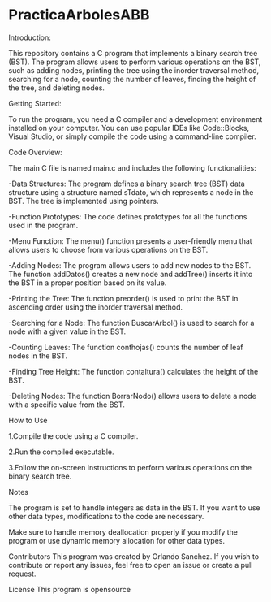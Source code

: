 # PracticaArbolesABB
Introduction:

This repository contains a C program that implements a binary search tree (BST). The program allows users to perform various operations on the BST, such as adding nodes, printing the tree using the inorder traversal method, searching for a node, counting the number of leaves, finding the height of the tree, and deleting nodes.

Getting Started:

To run the program, you need a C compiler and a development environment installed on your computer. You can use popular IDEs like Code::Blocks, Visual Studio, or simply compile the code using a command-line compiler.

Code Overview:

The main C file is named main.c and includes the following functionalities:

-Data Structures: The program defines a binary search tree (BST) data structure using a structure named sTdato, which represents a node in the BST. The tree is implemented using pointers.

-Function Prototypes: The code defines prototypes for all the functions used in the program.

-Menu Function: The menu() function presents a user-friendly menu that allows users to choose from various operations on the BST.

-Adding Nodes: The program allows users to add new nodes to the BST. The function addDatos() creates a new node and addTree() inserts it into the BST in a proper position based on its value.

-Printing the Tree: The function preorder() is used to print the BST in ascending order using the inorder traversal method.

-Searching for a Node: The function BuscarArbol() is used to search for a node with a given value in the BST.

-Counting Leaves: The function conthojas() counts the number of leaf nodes in the BST.

-Finding Tree Height: The function contaltura() calculates the height of the BST.

-Deleting Nodes: The function BorrarNodo() allows users to delete a node with a specific value from the BST.

How to Use

1.Compile the code using a C compiler.

2.Run the compiled executable.

3.Follow the on-screen instructions to perform various operations on the binary search tree.

Notes

The program is set to handle integers as data in the BST. If you want to use other data types, modifications to the code are necessary.

Make sure to handle memory deallocation properly if you modify the program or use dynamic memory allocation for other data types.

Contributors
This program was created by Orlando Sanchez. If you wish to contribute or report any issues, feel free to open an issue or create a pull request.

License
This program is opensource
